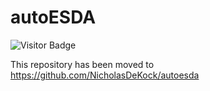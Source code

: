 # autoESDA
![Visitor Badge](https://visitor-badge.laobi.icu/badge?page_id=autoESDA.autoESDA-static)

This repository has been moved to https://github.com/NicholasDeKock/autoesda
